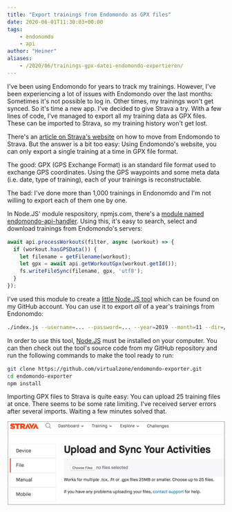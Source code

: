 ```yaml
---
title: "Export trainings from Endomondo as GPX files"
date: 2020-06-01T11:30:03+00:00
tags:
    - endonomdo
    - api
author: "Heiner"
aliases:
    - /2020/06/trainings-gpx-datei-endomondo-exportieren/
---
```


I've been using Endomondo for years to track my trainings. However, I've been experiencing a lot of issues with Endomondo over the last months: Sometimes it's not possible to log in. Other times, my trainings won't get synced. So it's time a new app. I've decided to give Strava a try. With a few lines of code, I've managed to export all my training data as GPX files. These can be imported to Strava, so my training history won't get lost.

There's an [article on Strava's website](https://support.strava.com/hc/en-us/articles/216917747-Moving-your-activity-history-from-Endomondo-to-Strava) on how to move from Endomondo to Strava. But the answer is a bit too easy: Using Endomondo's website, you can only export a single training at a time in GPX file format.

The good: GPX (GPS Exchange Format) is an standard file format used to exchange GPS coordinates. Using the GPS waypoints and some meta data (i.e. date, type of training), each of your trainings is reconstructable.

The bad: I've done more than 1,000 trainings in Endonomdo and I'm not willing to export each of them one by one.

In Node.JS' module respository, npmjs.com, there's a [module named endomondo-api-handler](https://www.npmjs.com/package/endomondo-api-handler). Using this, it's easy to search, select and download trainings from Endomondo's servers:

```javascript
await api.processWorkouts(filter, async (workout) => {
  if (workout.hasGPSData()) {
    let filename = getFilename(workout);
    let gpx = await api.getWorkoutGpx(workout.getId());
    fs.writeFileSync(filename, gpx, 'utf8');
  }
});
```

I've used this module to create a [little Node.JS tool](https://github.com/virtualzone/endomondo-exporter) which can be found on my GitHub account. You can use it to export *all* of a year's trainings from Endonomdo:

```bash
./index.js --username=... --password=... --year=2019 --month=11 --dir=/home/john/trainings
```

In order to use this tool, [Node.JS](https://nodejs.org/) must be installed on your computer. You can then check out the tool's source code from my GitHub repository and run the following commands to make the tool ready to run:

```bash
git clone https://github.com/virtualzone/endomondo-exporter.git
cd endomondo-exporter
npm install
```

Importing GPX files to Strava is quite easy: You can upload 25 training files at once. There seems to be some rate limiting. I've received server errors after several imports. Waiting a few minutes solved that.

![](/img/strava-import.png)
